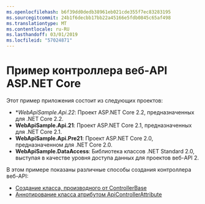 ```yaml
---
ms.openlocfilehash: b6f39dd0dedb38961eb021cde355f7ec83283195
ms.sourcegitcommit: 24b1f6decbb17bb22a45166e5fdb0845c65af498
ms.translationtype: MT
ms.contentlocale: ru-RU
ms.lasthandoff: 03/01/2019
ms.locfileid: "57024871"
---
```

# <a name="aspnet-core-web-api-controller-sample"></a>Пример контроллера веб-API ASP.NET Core

Этот пример приложения состоит из следующих проектов:

- **WebApiSample.Api.22*: Проект ASP.NET Core 2.2, предназначенных для .NET Core 2.2.
- **WebApiSample.Api.21**: Проект ASP.NET Core 2.1, предназначенных для .NET Core 2.1.
- **WebApiSample.Api.Pre21**: Проект ASP.NET Core 2.0, предназначенном для .NET Core 2.0.
- **WebApiSample.DataAccess**: Библиотека классов .NET Standard 2.0, выступая в качестве уровня доступа данных для проектов веб-API 2.

В этом примере показаны различные способы создания контроллера веб-API:

- [Создание класса, производного от ControllerBase](https://docs.microsoft.com/aspnet/core/web-api#derive-class-from-controllerbase)
- [Аннотирование класса атрибутом ApiControllerAttribute](https://docs.microsoft.com/aspnet/core/web-api#annotate-class-with-apicontrollerattribute)
